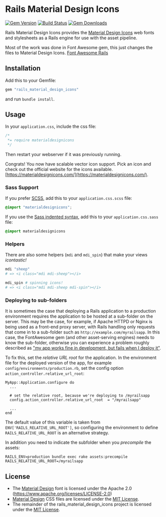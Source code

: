 # Rails Material Design Icons

[![Gem Version](http://img.shields.io/gem/v/rails_material_design_icons.svg)](https://rubygems.org/gems/rails_material_design_icons)
[![Build Status](https://github.com/sampokuokkanen/rails_material_design_icons/workflows/CI/badge.svg)](https://github.com/sampokuokkanen/rails_material_design_icons/actions?query=workflow%3ACI)
[![Gem Downloads](https://img.shields.io/gem/dt/rails_material_design_icons.svg)](https://rubygems.org/gems/rails_material_design_icons)

Rails Material Design Icons provides the
[Material Design Icons](https://materialdesignicons.com/) web fonts and
stylesheets as a Rails engine for use with the asset pipeline.

Most of the work was done in Font Awesome gem, this just changes the files to Material Design Icons. 
[Font Awesome Rails](https://github.com/bokmann/font-awesome-rails)

## Installation

Add this to your Gemfile:

```ruby
gem "rails_material_design_icons"
```

and run `bundle install`.

## Usage

In your `application.css`, include the css file:

```css
/*
 *= require materialdesignicons
 */
```
Then restart your webserver if it was previously running.

Congrats! You now have scalable vector icon support. Pick an icon and check out the official website for the icons available. 
[https://materialdesignicons.com/](https://materialdesignicons.com/).

### Sass Support

If you prefer [SCSS](http://sass-lang.com/documentation/file.SASS_REFERENCE.html), add this to your
`application.css.scss` file:

```scss
@import "materialdesignicons";
```

If you use the
[Sass indented syntax](http://sass-lang.com/docs/yardoc/file.INDENTED_SYNTAX.html),
add this to your `application.css.sass` file:

```sass
@import materialdesignicons
```

### Helpers

There are also some helpers (`mdi` and `mdi_spin`) that make your
views _icontastic!_

```ruby
mdi "sheep"
# => <i class="mdi mdi-sheep"></i>

mdi_spin # spinning icons!
# => <i class="mdi mdi-sheep mdi-spin"></i>

```

### Deploying to sub-folders

It is sometimes the case that deploying a Rails application to a production
environment requires the application to be hosted at a sub-folder on the server.
This may be the case, for example, if Apache HTTPD or Nginx is being used as a
front-end proxy server, with Rails handling only requests that come in to a sub-folder
such as `http://example.com/myrailsapp`. In this case, the
FontAwesome gem (and other asset-serving engines) needs to know the sub-folder,
otherwise you can experience a problem roughly described as ["my app works
fine in development, but fails when I deploy
it"](https://github.com/bokmann/font-awesome-rails/issues/74).

To fix this, set the *relative URL root* for the application. In the
environment file for the deployed version of the app, for example
`config/environments/production.rb`,
set the config option `action_controller.relative_url_root`:

    MyApp::Application.configure do
      ...

      # set the relative root, because we're deploying to /myrailsapp
      config.action_controller.relative_url_root  = "/myrailsapp"

      ...
    end

The default value of this variable is taken from `ENV['RAILS_RELATIVE_URL_ROOT']`,
so configuring the environment to define `RAILS_RELATIVE_URL_ROOT` is an alternative strategy.

In addition you need to indicate the subfolder when you *precompile* the assets:

    RAILS_ENV=production bundle exec rake assets:precompile RAILS_RELATIVE_URL_ROOT=/myrailsapp

## License

* The [Material Design](https://materialdesignicons.com/) font is
  licensed under the Apache 2.0 (https://www.apache.org/licenses/LICENSE-2.0)
* [Material Design](http://fortawesome.github.com/Font-Awesome) CSS files are
  licensed under the
  [MIT License](http://opensource.org/licenses/mit-license.html).
* The remainder of the rails_material_design_icons project is licensed under the
  [MIT License](http://opensource.org/licenses/mit-license.html).
